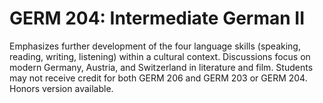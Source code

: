 # GERM 204: Intermediate German II

Emphasizes further development of the four language skills (speaking, reading, writing, listening) within a cultural context. Discussions focus on modern Germany, Austria, and Switzerland in literature and film. Students may not receive credit for both GERM 206 and GERM 203 or GERM 204. Honors version available.